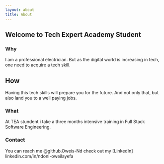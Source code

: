 ```yaml
---
layout: about
title: About
---
```


## Welcome to Tech Expert Academy Student

### Why

I am a professional electrician. But as the digital world is increasing in tech, one need to acquire a tech skill.

## How

Having this tech skills will prepare you for the future. And not only that, but also land you to a well paying jobs.

### What

At TEA stundent i take a three months intensive training in Full Stack Software Engineering.

### Contact

You can reach me @github.Oweis-Nd check out my [LinkedIn] linkedin.com/in/ndoni-oweilayefa

